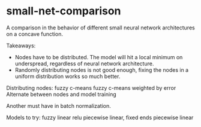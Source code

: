 # small-net-comparison
A comparison in the behavior of different small neural network architectures on a concave function.

Takeaways:

- Nodes have to be distributed. The model will hit a local minimum on underspread, regardless of neural network architecture.
- Randomly distributing nodes is not good enough, fixing the nodes in a uniform distribution works so much better.


Distributing nodes:
fuzzy c-means
fuzzy c-means weighted by error
Alternate between nodes and model training

Another must have in batch normalization.

Models to try:
fuzzy linear
relu
piecewise linear, fixed ends
piecewise linear
